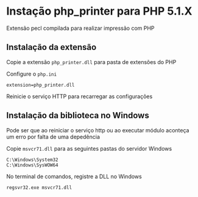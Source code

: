 # Instação php_printer para PHP 5.1.X

Extensão pecl compilada para realizar impressão com PHP


## Instalação da extensão
Copie a extensão `php_printer.dll` para pasta de extensões do PHP
    
Configure o `php.ini`
    
    extension=php_printer.dll

Reinicie o serviço HTTP para recarregar as configurações



## Instalação da biblioteca no Windows

Pode ser que ao reiniciar o serviço http ou ao executar módulo aconteça um erro por falta de uma depedência

Copie `msvcr71.dll` para as seguintes pastas do servidor Windows

    C:\Windows\System32
    C:\Windows\SysWOW64

No terminal de comandos, registre a DLL no Windows

    regsvr32.exe msvcr71.dll
